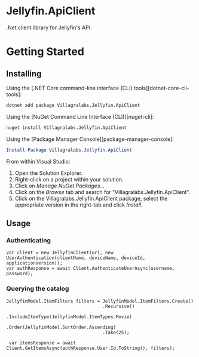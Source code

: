 Jellyfin.ApiClient
======================

 .Net client library for Jellyfin's API.

 # Getting Started
 ## Installing
 Using the [.NET Core command-line interface (CLI) tools][dotnet-core-cli-tools]:

```sh
dotnet add package Villagralabs.Jellyfin.ApiClient
```

Using the [NuGet Command Line Interface (CLI)][nuget-cli]:

```sh
nuget install Villagralabs.Jellyfin.ApiClient
```

Using the [Package Manager Console][package-manager-console]:

```powershell
Install-Package Villagralabs.Jellyfin.ApiClient
```

From within Visual Studio:

1. Open the Solution Explorer.
2. Right-click on a project within your solution.
3. Click on *Manage NuGet Packages...*
4. Click on the *Browse* tab and search for "Villagralabs.Jellyfin.ApiClient".
5. Click on the Villagralabs.Jellyfin.ApiClient package, select the appropriate version in the
   right-tab and click *Install*.

 ## Usage
 ### Authenticating
 ```
var client = new JellyfinClient(uri, new UserAuthentication(clientName, deviceName, deviceId, applicationVersion));
var authResponse = await Client.AuthenticateUserAsync(username, password);
 ```

 ### Querying the catalog
 
```
JellyfinModel.ItemFilters filters = JellyfinModel.ItemFilters.Create()
                                    .Recursive()
                                    .IncludeItemType(JellyfinModel.ItemTypes.Movie)
                                    .Order(JellyfinModel.SortOrder.Ascending)
                                    .Take(25);

 var itemsResponse = await Client.GetItemsAsync(authResponse.User.Id.ToString(), filters);
 ```